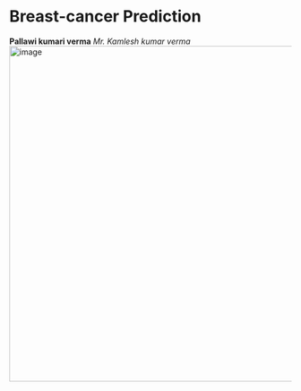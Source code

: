 # Breast-cancer Prediction
**Pallawi kumari verma**
_Mr. Kamlesh kumar verma_
<img width="1032" height="600" alt="image" src="https://github.com/user-attachments/assets/cf397b77-1af2-4a89-a56a-6bea17044312" />
